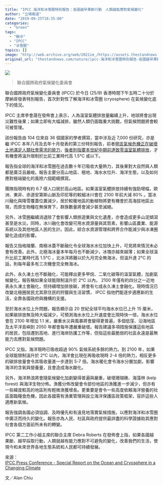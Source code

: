 ```yaml
---
title: "IPCC 海洋和冰雪圈特別報告：各國越早果斷行動　人類越能應對氣候變化"
author: "立場報道"
date: "2019-09-25T18:35:00"
categories:
  - "Green"
tags:
  - "融冰"
  - "IPCC"
  - "冰雪圈"
topics: []
image: "http://web.archive.org/web/2021im_/https://assets.thestandnews.com/media/photos/ipcc_wxUbT.png"
original_url: "thestandnews.com/nature/ipcc-海洋和冰雪圈特別報告-各國越早果斷行動-人類越能應對氣候變化"
---
```

![](http://web.archive.org/web/2021im_/https://assets.thestandnews.com/media/photos/ipcc_wxUbT.png)
> 聯合國跨政府氣候變化委員會

聯合國跨政府氣候變化委員會 (IPCC) 於今日 (25/9) 香港時間下午五時二十分於摩納哥發表特別報告，首次針對性了解海洋和冰雪圈 (cryosphere) 在氣候變化底下的情況。

IPCC 主席李會晟在發佈會上表示，人為溫室氣體排放量繼續上升，地球將會出現災難性後果；如果立即有大幅減排，雖然人類仍面臨重大挑戰，但氣候問題將會較可被管理。

該份報告由 104 位來自 36 個國家的學者撰寫，當中涉及近 7,000 份研究，亦是繼 IPCC 本年八月及去年十月發表的第三份特別報告，前者[明言氣候危機正在破壞土地滿足人類社會需求的能力](../../nature/ipcc-%E7%89%B9%E5%88%A5%E5%A0%B1%E5%91%8A-%E9%A0%88%E6%9B%B4%E5%A5%BD%E5%9C%B0%E7%AE%A1%E7%90%86%E5%9C%9F%E5%9C%B0-%E5%90%A6%E5%89%87%E6%B0%A3%E5%80%99%E5%B0%87%E8%87%B4%E6%9B%B4%E5%A4%9A%E9%A5%91%E8%8D%92-%E9%81%B7%E5%BE%99-%E8%A1%9D%E7%AA%81/)，[後者則指要本世紀中期前達致零溫室氣體排放](../../nature/ipcc-%E9%99%90%E5%88%B6%E6%BA%AB%E5%8D%87-1-5oc-%E5%BF%85%E9%A0%88-2050-%E5%B9%B4%E5%89%8D%E9%81%94%E8%87%B4%E9%9B%B6%E6%8E%92%E6%94%BE/)，才有機會將溫升限制於比前工業時代高 1.5°C 或以下。

報告指全球的海洋和冰雪圈在過去數十年已吸收大量熱力，其後果對大自然與人類都是廣泛且嚴峻。報告主要分高山地區、極地、海水水位升、海洋生態，以及如何應對極端變化的風險六個範疇撰寫。

團隊指現時有約 6.7 億人口居於高山地區。如果溫室氣體排放持續有強勁增幅，歐洲、東非、赤道安第斯山脈及印尼等的較細冰川會在 2100 年前大減 80% 。當冰川融化與降雪覆蓋位置減少，居於較暖地區的動植物將更有機會於高海拔地區出現，而原生物種在無保育下，群族數量將會減少甚至滅絕。

另外，冰雪圈繼續消退除了會影響人類旅遊業與文化遺產，亦會造成更多山泥傾瀉甚至是水災。同時，冰川融化會改變可用水資源量與其質素，影響山區農業、能源系統以及其他地區人民的生計。因此，綜合水資源管理和跨界合作能減少與冰凍圈變化造成的影響。

報告又指格陵蘭、南極冰蓋不斷融化令全球海水水位加快上升，可見將來情況未必會有改善。此外，北極海冰量本年每月也不斷減少，冰塊亦越來越薄；如果全球溫升比前工業時代高 1.5°C ，北冰洋將難以於九月完全無海冰，但溫升達 2°C 的話，則每年最多有三次機會完全無海冰。

此外，永久凍土也不斷融化，可能釋出更多甲烷、二氧化碳等的溫室氣體，加劇氣候變化。報告稱如果全球能限制溫升於 2°C 以內， 2100 年僅有約四分之一近地表永久凍土會融化，但持續增加排放碳，將會有七成永久凍土會融化。現時情況已改變北極圈居民尤其原住民的狩獵與生活習慣， IPCC 指他們能逐步適應新的生活，全靠各國政府與機構的支援。

至於海水水位上升問題，報告顯示自 20 世紀全球平均海水水位已上升 15 厘米，如果碳排放無及時大幅減少，可預測海水水位上升速度會比現時快一倍，海水水位會在 2100 年增加 1.1 米，嚴重水災與風暴將會變得更普遍，多個低窪、沿海地區及太平洋島嶼到 2050 年都會每年遭嚴重破壞。報告建議多項措施保護這些地區的居民，包括遷到高地、進行海岸防護工作等，但指這些最脆弱的社區永遠是最無能力去應對氣候問題。

IPCC 又指，海洋現時已吸收超過 90% 氣候系統多餘的熱力。到 2100 年，如果全球能限制溫升於 2°C 以內，海洋會比現在再吸收現時 2-4 倍的熱力，相反更多的碳排放量會令其吸收量進一步達到 5-7 倍。海水暖化會令海水分層加劇，影響海洋的含氧與營養量，且會造成海水酸化。

另外，海洋熱浪將會隨氣候變化加劇變得普遍與嚴重，破壞珊瑚礁、海藻林 (kelp forest) 與海洋生物分佈。漁獲分佈改變會令部份地區的漁獲進一步減少，但亦有一些緯度較高的地區則有輕微漁獲增長。更重要是會令一些高度依賴海洋營養的社區面臨糧食危機，因此各國需有漁業管理與設立海洋保護區政策框架，容許這些人適應新氣候。

報告強調各國必須協調、及時優先和有遠見地落實氣候措施，以應對海洋和冰雪圈中廣泛而持久的變化。報告亦為人民、社區與政府提供最詳盡的科學證據助其應對社會各個方面前所未有的轉變。

IPCC 第二工作小組主席的聯合主席 Debra Roberts 在發佈會上指，如果各國越果斷、越早採取行動，人類就越有能力應對不可避免的變化，改善我們的生活，使現今和未來世界各地生態系統和人民都可持續發展。

來源：  
[IPCC Press Conference - Special Report on the Ocean and Cryosphere in a Changing Climate](http://web.archive.org/web/20211229132822/https://www.youtube.com/watch?v=JYFMCU8L0zU)

文／Alan Chiu